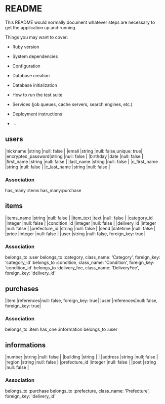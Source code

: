 # README

This README would normally document whatever steps are necessary to get the
application up and running.

Things you may want to cover:

* Ruby version

* System dependencies

* Configuration

* Database creation

* Database initialization

* How to run the test suite

* Services (job queues, cache servers, search engines, etc.)

* Deployment instructions

* ...




## users

|nickname          |string    |null: false             |
|email             |string    |null: false,unique: true|
|encrypted_password|string    |null: false             |
|birthday          |date      |null: false             |
|first_name        |string    |null: false             |
|last_name         |string    |null: false             |
|c_first_name      |string    |null: false             |
|c_last_name       |string    |null: false             |

### Association

has_many :items
has_many:purchase


## items 

|items_name        |string    |null: false                   |
|item_text         |text      |null: false                   |
|category_id       |integer   |null: false                   |
|condition_id      |integer   |null: false                   |
|delivery_id       |integer   |null: false                   |
|prefecture_id     |string    |null: false                   |
|send              |datetime  |null: false                   |
|price             |integer   |null: false                   |
|user              |string    |null: false, foreign_key: true|

### Association

belongs_to :user
belongs_to :category, class_name: 'Category', foreign_key: 'category_id'
belongs_to :condition, class_name: 'Condition', foreign_key: 'condition_id'
belongs_to :delivery_fee, class_name: 'DeliveryFee', foreign_key: 'delivery_id'

## purchases
|item             |references|null: false, foreign_key: true|
|user             |references|null: false, foreign_key: true|

### Association

belongs_to :item
has_one :information
belongs_to :user


## informations
|number            |string    |null: false      |
|building          |string    |                 |
|address           |string    |null: false      |
|region            |string    |null: false      |
|prefecture_id     |integer   |null: false      |
|post              |string    |null: false      |

### Association

belongs_to :purchase
belongs_to :prefecture, class_name: 'Prefecture', foreign_key: 'delivery_id'